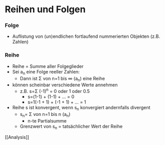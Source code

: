# Reihen und Folgen
### Folge
+ Auflistung von (un)endlichen fortlaufend nummerierten Objekten (z.B. Zahlen)

### Reihe
+ Reihe = Summe aller Folgeglieder
+ Sei a<sub>n</sub> eine Folge reeller Zahlen:
	+ Dann ist Σ von n=1 bis ∞ (a<sub>n</sub>) eine Reihe
+ können scheinbar verschiedene Werte annehmen
	+ z.B. s=Σ (-1)<sup>n</sup> = 0 oder 1 oder 0.5
		+ s=(1-1) + (1-1) + ... = 0
		+ s=1(-1 + 1) + (-1 + 1) +  ... = 1
+ Reihe s ist konvergent, wenn s<sub>n</sub> konvergiert andernfalls divergent
	+ s<sub>n</sub>= Σ von n=1 bis n (a<sub>n</sub>)
		+ n-te Partialsumme
	+ Grenzwert von s<sub>n</sub> = tatsächlicher Wert der Reihe

[[Analysis]]